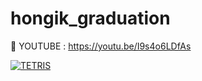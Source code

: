 # hongik_graduation
 

:pushpin: YOUTUBE : https://youtu.be/I9s4o6LDfAs

[![TETRIS](http://img.youtube.com/vi/I9s4o6LDfAs/sddefault.jpg)](https://youtu.be/I9s4o6LDfAs)
  
  
